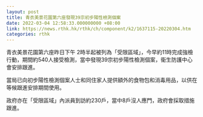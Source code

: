 ```yaml
---
layout: post
title: 青衣美景花園第六座發現39宗初步陽性檢測個案
date: 2022-03-04 12:58:33.000000000 +08:00
link: https://news.rthk.hk/rthk/ch/component/k2/1637115-20220304.htm
categories: rthk
---
```


青衣美景花園第六座昨日下午 2時半起被列為「受限區域」，今早約11時完成強檢行動，期間約540人接受檢測，當中發現39宗初步陽性檢測個案，衞生防護中心會安排跟進。

當局已向初步陽性檢測個案人士和同住家人提供額外的食物包和消毒用品，以供在等候跟進安排期間使用。

政府亦在「受限區域」內派員到訪約230戶，當中8戶沒人應門，政府會採取措施跟進。
